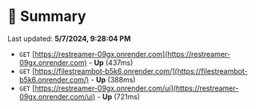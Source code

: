 # 📖 Summary
Last updated: **5/7/2024, 9:28:04 PM**

- `GET` [https://restreamer-09gx.onrender.com](https://restreamer-09gx.onrender.com) - **Up** (437ms)
- `GET` [https://filestreambot-b5k6.onrender.com/](https://filestreambot-b5k6.onrender.com/) - **Up** (388ms)
- `GET` [https://restreamer-09gx.onrender.com/ui](https://restreamer-09gx.onrender.com/ui) - **Up** (721ms)
